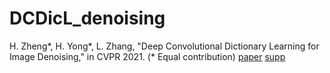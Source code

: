 # DCDicL_denoising
H. Zheng*, H. Yong*, L. Zhang, "Deep Convolutional Dictionary Learning for Image Denoising," in CVPR 2021. (* Equal contribution)
[paper](https://www4.comp.polyu.edu.hk/~cslzhang/paper/DCDicL-cvpr21-final.pdf) [supp](https://www4.comp.polyu.edu.hk/~cslzhang/paper/DCDicL-cvpr21-supp.pdf)

